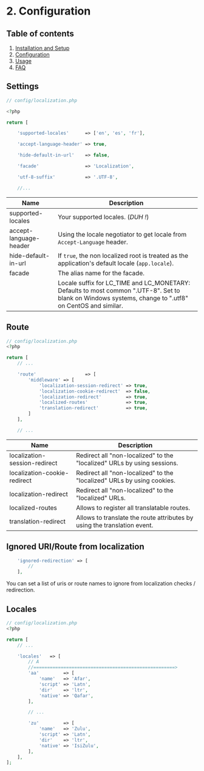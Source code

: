 # 2. Configuration

## Table of contents

  1. [Installation and Setup](1-Installation-and-Setup.md)
  2. [Configuration](2-Configuration.md)
  3. [Usage](3-Usage.md)
  4. [FAQ](4-FAQ.md)

## Settings

```php
// config/localization.php

<?php

return [

    'supported-locales'      => ['en', 'es', 'fr'],

    'accept-language-header' => true,

    'hide-default-in-url'    => false,

    'facade'                 => 'Localization',

    'utf-8-suffix'           => '.UTF-8',

    //...
```

| Name                   | Description                                                                                      |
| ---------------------- | ------------------------------------------------------------------------------------------------ |
| supported-locales      | Your supported locales. (*DUH !*)                                                                |
| accept-language-header | Using the locale negotiator to get locale from `Accept-Language` header.                         |
| hide-default-in-url    | If `true`, the non localized root is treated as the application's default locale (`app.locale`). |
| facade                 | The alias name for the facade.                                                                   |
|| Locale suffix for LC_TIME and LC_MONETARY: Defaults to most common ".UTF-8". Set to blank on Windows systems, change to ".utf8" on CentOS and similar. |
## Route

```php
// config/localization.php
<?php

return [
    // ...

    'route'                  => [
        'middleware' => [
            'localization-session-redirect' => true,
            'localization-cookie-redirect'  => false,
            'localization-redirect'         => true,
            'localized-routes'              => true,
            'translation-redirect'          => true,
        ]
    ],

    // ...
```

| Name                          | Description                                                              |
| ----------------------------- | ------------------------------------------------------------------------ |
| localization-session-redirect | Redirect all "non-localized" to the "localized" URLs by using sessions.  |
| localization-cookie-redirect  | Redirect all "non-localized" to the "localized" URLs by using cookies.   |
| localization-redirect         | Redirect all "non-localized" to the "localized" URLs.                    |
| localized-routes              | Allows to register all translatable routes.                              |
| translation-redirect          | Allows to translate the route attributes by using the translation event. |

## Ignored URI/Route from localization

```php
    'ignored-redirection' => [
        //
    ],
```

You can set a list of uris or route names to ignore from localization checks / redirection.

## Locales

```php
// config/localization.php
<?php

return [
    // ...

    'locales'   => [
        // A
        //====================================================>
        'aa'         => [
            'name'   => 'Afar',
            'script' => 'Latn',
            'dir'    => 'ltr',
            'native' => 'Qafar',
        ],

        // ...

        'zu'         => [
            'name'   => 'Zulu',
            'script' => 'Latn',
            'dir'    => 'ltr',
            'native' => 'IsiZulu',
        ],
    ],
];
```
